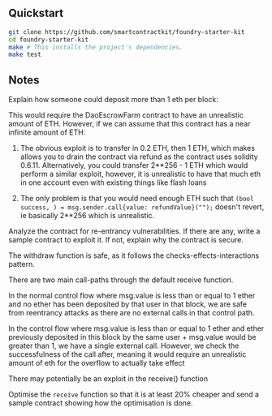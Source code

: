 ## Quickstart

```sh
git clone https://github.com/smartcontractkit/foundry-starter-kit
cd foundry-starter-kit
make # This installs the project's dependencies.
make test
```

## Notes
Explain how someone could deposit more than 1 eth per block:

This would require the DaoEscrowFarm contract to have an unrealistic amount of ETH. However, if we can assume that this contract has a near infinite amount of ETH:

1. The obvious exploit is to transfer in 0.2 ETH, then 1 ETH, which makes allows you to drain the contract via refund as the contract uses solidity 0.6.11. Alternatively, you could transfer 2**256 - 1 ETH which would perform a similar exploit, however, it is unrealistic to have that much eth in one account even with existing things like flash loans

2.  The only problem is that you would need enough ETH such that `(bool success, ) = msg.sender.call{value: refundValue}("");` doesn't revert, ie basically 2**256 which is unrealistic.

Analyze the contract for re-entrancy vulnerabilities. If there are any, write a sample contract to exploit it. If not, explain why the contract is secure.

The withdraw function is safe, as it follows the checks-effects-interactions pattern.

There are two main call-paths through the default receive function. 

In the normal control flow where msg.value is less than or equal to 1 ether and no ether has been deposited by that user in that block, we are safe from reentrancy attacks as there are no external calls in that control path.

In the control flow where msg.value is less than or equal to 1 ether and ether previously deposited in this block by the same user + msg.value would be greater than 1, we have a single external call. However, we check the successfulness of the call after, meaning it would require an unrealistic amount of eth for the overflow to actually take effect


There may potentially be an exploit in the receive() function

Optimise the `receive` function so that it is at least 20% cheaper and send a sample contract showing how the optimisation is done.